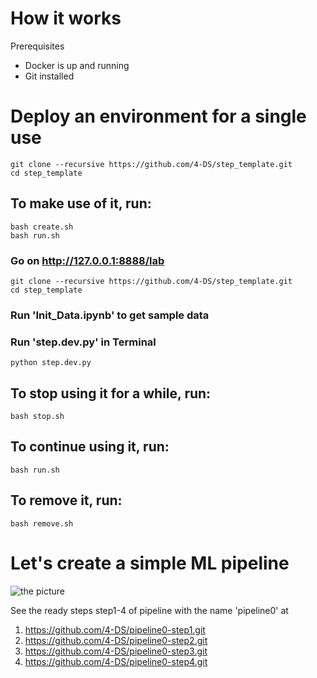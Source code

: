 # How it works

Prerequisites

- Docker is up and running
- Git installed

# Deploy an environment for a single use

```
git clone --recursive https://github.com/4-DS/step_template.git
cd step_template
```

## To make use of it, run:
```
bash create.sh
bash run.sh
```

### Go on http://127.0.0.1:8888/lab
```
git clone --recursive https://github.com/4-DS/step_template.git
cd step_template
```

### Run 'Init_Data.ipynb' to get sample data

### Run 'step.dev.py' in Terminal 

```python step.dev.py```

## To stop using it for a while, run:
```
bash stop.sh
```

## To continue using it, run:
```
bash run.sh
```

## To remove it, run:
```
bash remove.sh
```

# Let's create a simple ML pipeline

![the picture](examples/example.png)


See the ready steps step1-4 of pipeline with the name 'pipeline0' at 
1. https://github.com/4-DS/pipeline0-step1.git
2. https://github.com/4-DS/pipeline0-step2.git
3. https://github.com/4-DS/pipeline0-step3.git
4. https://github.com/4-DS/pipeline0-step4.git